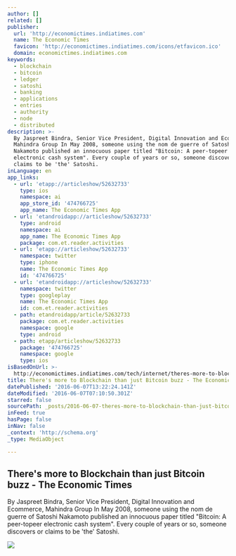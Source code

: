 ```yaml
---
author: []
related: []
publisher:
  url: 'http://economictimes.indiatimes.com'
  name: The Economic Times
  favicon: 'http://economictimes.indiatimes.com/icons/etfavicon.ico'
  domain: economictimes.indiatimes.com
keywords:
  - blockchain
  - bitcoin
  - ledger
  - satoshi
  - banking
  - applications
  - entries
  - authority
  - node
  - distributed
description: >-
  By Jaspreet Bindra, Senior Vice President, Digital Innovation and Ecommerce,
  Mahindra Group In May 2008, someone using the nom de guerre of Satoshi
  Nakamoto published an innocuous paper titled "Bitcoin: A peer-topeer
  electronic cash system". Every couple of years or so, someone discovers or
  claims to be 'the' Satoshi.
inLanguage: en
app_links:
  - url: 'etapp://articleshow/52632733'
    type: ios
    namespace: ai
    app_store_id: '474766725'
    app_name: The Economic Times App
  - url: 'etandroidapp://articleshow/52632733'
    type: android
    namespace: ai
    app_name: The Economic Times App
    package: com.et.reader.activities
  - url: 'etapp://articleshow/52632733'
    namespace: twitter
    type: iphone
    name: The Economic Times App
    id: '474766725'
  - url: 'etandroidapp://articleshow/52632733'
    namespace: twitter
    type: googleplay
    name: The Economic Times App
    id: com.et.reader.activities
  - path: etandroidapp/article/52632733
    package: com.et.reader.activities
    namespace: google
    type: android
  - path: etapp/articleshow/52632733
    package: '474766725'
    namespace: google
    type: ios
isBasedOnUrl: >-
  http://economictimes.indiatimes.com/tech/internet/theres-more-to-blockchain-than-just-bitcoin-buzz/articleshow/52632733.cms
title: There's more to Blockchain than just Bitcoin buzz - The Economic Times
datePublished: '2016-06-07T13:22:24.141Z'
dateModified: '2016-06-07T07:10:50.301Z'
starred: false
sourcePath: _posts/2016-06-07-theres-more-to-blockchain-than-just-bitcoin-buzz-the-econ.md
inFeed: true
hasPage: false
inNav: false
_context: 'http://schema.org'
_type: MediaObject

---
```

<article style=""><h1>There's more to Blockchain than just Bitcoin buzz - The Economic Times</h1><p>By Jaspreet Bindra, Senior Vice President, Digital Innovation and Ecommerce, Mahindra Group In May 2008, someone using the nom de guerre of Satoshi Nakamoto published an innocuous paper titled "Bitcoin: A peer-topeer electronic cash system". Every couple of years or so, someone discovers or claims to be 'the' Satoshi.</p><img src="http://economictimes.indiatimes.com/thumb/msid-52632764,width-600,resizemode-4,imglength-420903/tech/internet/theres-more-to-blockchain-than-just-bitcoin-buzz.jpg" /></article>